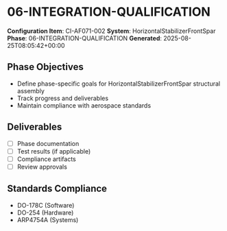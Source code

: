 # 06-INTEGRATION-QUALIFICATION

**Configuration Item**: CI-AF071-002
**System**: HorizontalStabilizerFrontSpar
**Phase**: 06-INTEGRATION-QUALIFICATION
**Generated**: 2025-08-25T08:05:42+00:00

## Phase Objectives
- Define phase-specific goals for HorizontalStabilizerFrontSpar structural assembly
- Track progress and deliverables
- Maintain compliance with aerospace standards

## Deliverables
- [ ] Phase documentation
- [ ] Test results (if applicable)
- [ ] Compliance artifacts
- [ ] Review approvals

## Standards Compliance
- DO-178C (Software)
- DO-254 (Hardware)
- ARP4754A (Systems)

